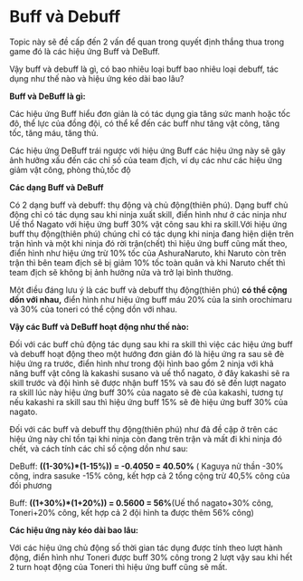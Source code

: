 # Buff và Debuff

Topic này sẽ đề cấp đến 2 vấn để quan trong quyết định thắng thua trong game đó là các hiệu ứng Buff và DeBuff.

Vậy buff và debuff là gì, có bao nhiêu loại buff bao nhiêu loại debuff, tác dụng như thế nào và hiệu ứng kéo dài bao lâu?

**Buff và DeBuff là gì:**

Các hiệu ứng Buff hiểu đơn giản là có tác dụng gia tăng sức manh hoặc tốc đô, thể lực của đồng đội, có thể kể đến các buff như tăng vật công, tăng tốc, tăng máu, tăng thủ.

Các hiệu ứng DeBuff trái ngược với hiệu ứng Buff các hiệu ứng này sẽ gây ảnh hưởng xấu đến các chỉ số của team địch, ví dụ các như các hiệu ứng giảm vật công, phòng thủ,tốc độ

**Các dạng Buff và DeBuff**

Có 2 dạng buff và debuff: thụ động và chủ động(thiên phú). Dạng buff chủ động chỉ có tác dụng sau khi ninja xuất skill, điển hình như ở các ninja như Uế thổ Nagato với hiệu ứng buff 30% vật công sau khi ra skill.Với hiệu ứng buff thụ động(thiên phú) chúng chỉ có tác dụng khi ninja đang hiện diện trên trận hình và một khi ninja đó rời trận(chết) thì hiệu ứng buff cũng mất theo, điển hình như hiệu ứng trừ 10% tốc của AshuraNaruto, khi Naruto còn trên trận thì bên team địch sẽ bị giảm 10% tốc toàn quân và khi Naruto chết thì team địch sẽ không bị ảnh hưởng nửa và trở lại bình thường.

Một điều đáng lưu ý là các buff và debuff thụ động(thiên phú) **có thể cộng dồn với nhau,** điển hình như hiệu ứng buff máu 20% của la sinh orochimaru và 30% của toneri có thể cộng dồn với nhau.

**Vậy các Buff và DeBuff hoạt động như thế nào:**

Đối với các buff chủ động tác dụng sau khi ra skill thì việc các hiệu ứng buff và debuff hoạt động theo một hướng đơn giản đó là hiệu ứng ra sau sẽ đè hiệu ứng ra trước, điển hình như trong đội hình bao gồm 2 ninja với khả năng buff vật công là kakashi susano và uế thổ nagato, ở đây kakashi sẽ ra skill trước và đội hình sẽ được nhận buff 15% và sau đó sẽ đến lượt nagato ra skill lúc này hiệu ứng buff 30% của nagato sẽ đè của kakashi, tương tự nếu kakashi ra skill sau thì hiệu ứng buff 15% sẽ đè hiệu ứng buff 30% của nagato.

Đối với các buff và debuff thụ động(thiên phú) như đả đề cập ở trên các hiệu ứng này chỉ tồn tại khi ninja còn đang trên trận và mất đi khi ninja đó chết, và cách tính các chỉ số cộng dồn như sau:

DeBuff:  **((1-30%)\*(1-15%)) = -0.4050 = 40.50%**  ( Kaguya nử thần -30% công, indra sasuke -15% công, kết hợp cả 2 tổng cộng trừ 40,5% công của đối phương

Buff:       **((1+30%)\*(1+20%)) = 0.5600 = 56%**(Uế thổ nagato+30% công, Toneri+20% công, kết hợp cả 2 đội hình ta được thêm 56% công)

**Các hiệu ứng này kéo dài bao lâu:**

Với các hiệu ứng chủ động số thời gian tác dụng được tính theo lượt hành động, điển hình như Toneri được buff 30% công trong 2 lượt vậy sau khi hết 2 turn hoạt động của Toneri thì hiệu ứng buff cũng sẽ mất.
